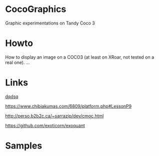 # CocoGraphics
Graphic experimentations on Tandy Coco 3

# Howto
How to display an image on a COCO3 (at least on XRoar, not tested on a real one).
...

# Links
[dqdsq](https://subethasoftware.com/2020/04/19/understanding-and-using-the-coco-3-mmu/)

https://www.chibiakumas.com/6809/platform.php#LessonP9

http://perso.b2b2c.ca/~sarrazip/dev/cmoc.html

https://github.com/exoticorn/exoquant

# Samples
